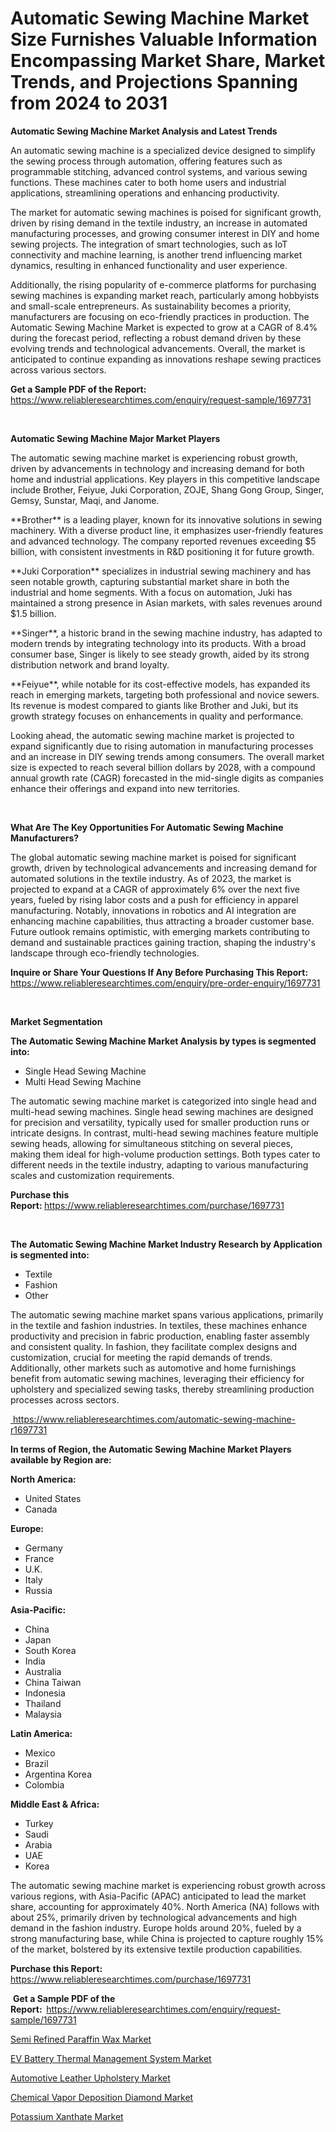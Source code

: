 <p><h1>Automatic Sewing Machine Market Size Furnishes Valuable Information Encompassing Market Share, Market Trends, and Projections Spanning from 2024 to 2031</h1></p><p><strong>Automatic Sewing Machine Market Analysis and Latest Trends</strong></p>
<p><p>An automatic sewing machine is a specialized device designed to simplify the sewing process through automation, offering features such as programmable stitching, advanced control systems, and various sewing functions. These machines cater to both home users and industrial applications, streamlining operations and enhancing productivity.</p><p>The market for automatic sewing machines is poised for significant growth, driven by rising demand in the textile industry, an increase in automated manufacturing processes, and growing consumer interest in DIY and home sewing projects. The integration of smart technologies, such as IoT connectivity and machine learning, is another trend influencing market dynamics, resulting in enhanced functionality and user experience. </p><p>Additionally, the rising popularity of e-commerce platforms for purchasing sewing machines is expanding market reach, particularly among hobbyists and small-scale entrepreneurs. As sustainability becomes a priority, manufacturers are focusing on eco-friendly practices in production. The Automatic Sewing Machine Market is expected to grow at a CAGR of 8.4% during the forecast period, reflecting a robust demand driven by these evolving trends and technological advancements. Overall, the market is anticipated to continue expanding as innovations reshape sewing practices across various sectors.</p></p>
<p><strong>Get a Sample PDF of the Report:&nbsp;</strong> <a href="https://www.reliableresearchtimes.com/enquiry/request-sample/1697731?utm_campaign=1347&utm_medium=2&utm_source=Github&utm_content=ia&utm_term=03102024&utm_id=automatic-sewing-machine">https://www.reliableresearchtimes.com/enquiry/request-sample/1697731</a></p>
<p>&nbsp;</p>
<p><strong>Automatic Sewing Machine Major Market Players</strong></p>
<p><p>The automatic sewing machine market is experiencing robust growth, driven by advancements in technology and increasing demand for both home and industrial applications. Key players in this competitive landscape include Brother, Feiyue, Juki Corporation, ZOJE, Shang Gong Group, Singer, Gemsy, Sunstar, Maqi, and Janome.</p><p>**Brother** is a leading player, known for its innovative solutions in sewing machinery. With a diverse product line, it emphasizes user-friendly features and advanced technology. The company reported revenues exceeding $5 billion, with consistent investments in R&D positioning it for future growth.</p><p>**Juki Corporation** specializes in industrial sewing machinery and has seen notable growth, capturing substantial market share in both the industrial and home segments. With a focus on automation, Juki has maintained a strong presence in Asian markets, with sales revenues around $1.5 billion.</p><p>**Singer**, a historic brand in the sewing machine industry, has adapted to modern trends by integrating technology into its products. With a broad consumer base, Singer is likely to see steady growth, aided by its strong distribution network and brand loyalty.</p><p>**Feiyue**, while notable for its cost-effective models, has expanded its reach in emerging markets, targeting both professional and novice sewers. Its revenue is modest compared to giants like Brother and Juki, but its growth strategy focuses on enhancements in quality and performance.</p><p>Looking ahead, the automatic sewing machine market is projected to expand significantly due to rising automation in manufacturing processes and an increase in DIY sewing trends among consumers. The overall market size is expected to reach several billion dollars by 2028, with a compound annual growth rate (CAGR) forecasted in the mid-single digits as companies enhance their offerings and expand into new territories.</p></p>
<p>&nbsp;</p>
<p><strong>What Are The Key Opportunities For Automatic Sewing Machine Manufacturers?</strong></p>
<p><p>The global automatic sewing machine market is poised for significant growth, driven by technological advancements and increasing demand for automated solutions in the textile industry. As of 2023, the market is projected to expand at a CAGR of approximately 6% over the next five years, fueled by rising labor costs and a push for efficiency in apparel manufacturing. Notably, innovations in robotics and AI integration are enhancing machine capabilities, thus attracting a broader customer base. Future outlook remains optimistic, with emerging markets contributing to demand and sustainable practices gaining traction, shaping the industry's landscape through eco-friendly technologies.</p></p>
<p><strong>Inquire or Share Your Questions If Any Before Purchasing This Report:</strong> <a href="https://www.reliableresearchtimes.com/enquiry/pre-order-enquiry/1697731?utm_campaign=1347&utm_medium=2&utm_source=Github&utm_content=ia&utm_term=03102024&utm_id=automatic-sewing-machine">https://www.reliableresearchtimes.com/enquiry/pre-order-enquiry/1697731</a></p>
<p>&nbsp;</p>
<p><strong>Market Segmentation</strong></p>
<p><strong>The Automatic Sewing Machine Market Analysis by types is segmented into:</strong></p>
<p><ul><li>Single Head Sewing Machine</li><li>Multi Head Sewing Machine</li></ul></p>
<p><p>The automatic sewing machine market is categorized into single head and multi-head sewing machines. Single head sewing machines are designed for precision and versatility, typically used for smaller production runs or intricate designs. In contrast, multi-head sewing machines feature multiple sewing heads, allowing for simultaneous stitching on several pieces, making them ideal for high-volume production settings. Both types cater to different needs in the textile industry, adapting to various manufacturing scales and customization requirements.</p></p>
<p><strong>Purchase this Report:&nbsp;</strong><a href="https://www.reliableresearchtimes.com/purchase/1697731?utm_campaign=1347&utm_medium=2&utm_source=Github&utm_content=ia&utm_term=03102024&utm_id=automatic-sewing-machine">https://www.reliableresearchtimes.com/purchase/1697731</a></p>
<p>&nbsp;</p>
<p><strong>The Automatic Sewing Machine Market Industry Research by Application is segmented into:</strong></p>
<p><ul><li>Textile</li><li>Fashion</li><li>Other</li></ul></p>
<p><p>The automatic sewing machine market spans various applications, primarily in the textile and fashion industries. In textiles, these machines enhance productivity and precision in fabric production, enabling faster assembly and consistent quality. In fashion, they facilitate complex designs and customization, crucial for meeting the rapid demands of trends. Additionally, other markets such as automotive and home furnishings benefit from automatic sewing machines, leveraging their efficiency for upholstery and specialized sewing tasks, thereby streamlining production processes across sectors.</p></p>
<p><a href="https://www.reliableresearchtimes.com/automatic-sewing-machine-r1697731?utm_campaign=1347&utm_medium=2&utm_source=Github&utm_content=ia&utm_term=03102024&utm_id=automatic-sewing-machine">&nbsp;https://www.reliableresearchtimes.com/automatic-sewing-machine-r1697731</a></p>
<p><strong>In terms of Region, the Automatic Sewing Machine Market Players available by Region are:</strong></p>
<p>
    <p> <strong> North America: </strong>
        <ul>
            <li>United States</li>
            <li>Canada</li>
        </ul>
        </p> 
    <p> <strong> Europe: </strong>
        <ul>
            <li>Germany</li>
            <li>France</li>
            <li>U.K.</li>
            <li>Italy</li>
            <li>Russia</li>
        </ul>
        </p> 
    <p> <strong> Asia-Pacific: </strong>
        <ul>
            <li>China</li>
            <li>Japan</li>
            <li>South Korea</li>
            <li>India</li>
            <li>Australia</li>
            <li>China Taiwan</li>
            <li>Indonesia</li>
            <li>Thailand</li>
            <li>Malaysia</li>
        </ul>
        </p> 
    <p> <strong> Latin America: </strong>
        <ul>
            <li>Mexico</li>
            <li>Brazil</li>
            <li>Argentina Korea</li>
            <li>Colombia</li>
        </ul>
        </p> 
    <p> <strong> Middle East & Africa: </strong>
        <ul>
            <li>Turkey</li>
            <li>Saudi</li>
            <li>Arabia</li>
            <li>UAE</li>
            <li>Korea</li>
        </ul>
    </p>
    </p>
<p><p>The automatic sewing machine market is experiencing robust growth across various regions, with Asia-Pacific (APAC) anticipated to lead the market share, accounting for approximately 40%. North America (NA) follows with about 25%, primarily driven by technological advancements and high demand in the fashion industry. Europe holds around 20%, fueled by a strong manufacturing base, while China is projected to capture roughly 15% of the market, bolstered by its extensive textile production capabilities.</p></p>
<p><strong>Purchase this Report: </strong><a href="https://www.reliableresearchtimes.com/purchase/1697731?utm_campaign=1347&utm_medium=2&utm_source=Github&utm_content=ia&utm_term=03102024&utm_id=automatic-sewing-machine">https://www.reliableresearchtimes.com/purchase/1697731</a></p>
<p>&nbsp;<strong>Get a Sample PDF of the Report:&nbsp;&nbsp;</strong><a href="https://www.reliableresearchtimes.com/enquiry/request-sample/1697731?utm_campaign=1347&utm_medium=2&utm_source=Github&utm_content=ia&utm_term=03102024&utm_id=automatic-sewing-machine">https://www.reliableresearchtimes.com/enquiry/request-sample/1697731</a></p>
<p><strong></strong></p>
<p><p><a href="https://www.linkedin.com/pulse/semi-refined-paraffin-wax-market-trends-focusing-insight-forecast-qnauf?utm_campaign=1347&utm_medium=2&utm_source=Github&utm_content=ia&utm_term=03102024&utm_id=automatic-sewing-machine">Semi Refined Paraffin Wax Market</a></p><p><a href="https://www.linkedin.com/pulse/ev-battery-thermal-management-system-market-size-share-iqure?utm_campaign=1347&utm_medium=2&utm_source=Github&utm_content=ia&utm_term=03102024&utm_id=automatic-sewing-machine">EV Battery Thermal Management System Market</a></p><p><a href="https://www.linkedin.com/pulse/automotive-leather-upholstery-market-report-product-type-tzc2e?utm_campaign=1347&utm_medium=2&utm_source=Github&utm_content=ia&utm_term=03102024&utm_id=automatic-sewing-machine">Automotive Leather Upholstery Market</a></p><p><a href="https://www.linkedin.com/pulse/global-perspectives-chemical-vapor-deposition-diamond-xbpwc?utm_campaign=1347&utm_medium=2&utm_source=Github&utm_content=ia&utm_term=03102024&utm_id=automatic-sewing-machine">Chemical Vapor Deposition Diamond Market</a></p><p><a href="https://www.linkedin.com/pulse/analyzing-global-potassium-xanthate-market-growth-prospects-zju2f?utm_campaign=1347&utm_medium=2&utm_source=Github&utm_content=ia&utm_term=03102024&utm_id=automatic-sewing-machine">Potassium Xanthate Market</a></p></p>